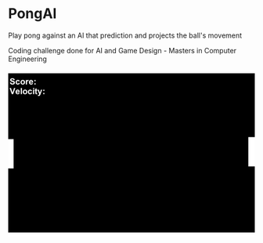 # PongAI


Play pong against an AI that prediction and projects the ball's movement 


Coding challenge done for AI and Game Design - Masters in Computer Engineering


<img src="/Assets/Art/PongAIDemo.gif?raw=true" width="800px">



